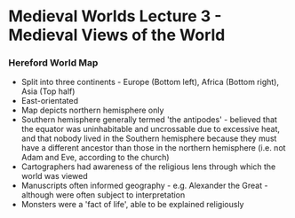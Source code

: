 # Medieval Worlds Lecture 3 - Medieval Views of the World


### Hereford World Map

- Split into three continents - Europe (Bottom left), Africa (Bottom right), Asia (Top half)
- East-orientated
- Map depicts northern hemisphere only
- Southern hemisphere generally termed 'the antipodes' - believed that the equator was uninhabitable and uncrossable due to excessive heat, and that nobody lived in the Southern hemisphere because they must have a different ancestor than those in the northern hemisphere (i.e. not Adam and Eve, according to the church)
- Cartographers had awareness of the religious lens through which the world was viewed
- Manuscripts often informed geography - e.g. Alexander the Great - although were often subject to interpretation
- Monsters were a 'fact of life', able to be explained religiously 

